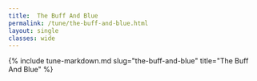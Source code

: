 ```yaml
---
title:  The Buff And Blue
permalink: /tune/the-buff-and-blue.html
layout: single
classes: wide
---
```

{% include tune-markdown.md slug="the-buff-and-blue" title="The Buff And Blue" %}
